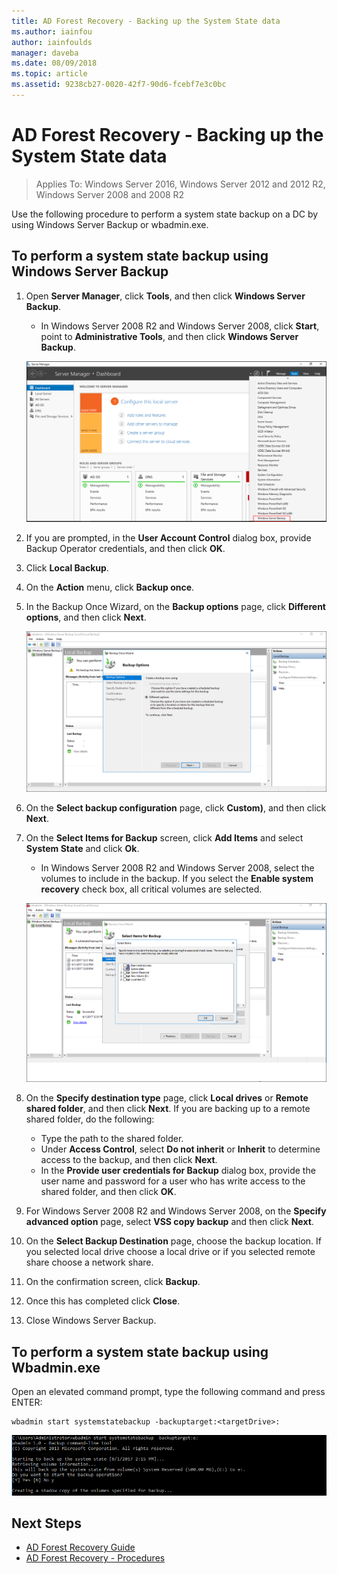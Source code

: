 ```yaml
---
title: AD Forest Recovery - Backing up the System State data
ms.author: iainfou
author: iainfoulds
manager: daveba
ms.date: 08/09/2018
ms.topic: article
ms.assetid: 9238cb27-0020-42f7-90d6-fcebf7e3c0bc
---
```


# AD Forest Recovery - Backing up the System State data

>Applies To: Windows Server 2016, Windows Server 2012 and 2012 R2, Windows Server 2008 and 2008 R2

Use the following procedure to perform a system state backup on a DC by using Windows Server Backup or wbadmin.exe.

## To perform a system state backup using Windows Server Backup

1. Open **Server Manager**, click **Tools**, and then click **Windows Server Backup**.
   - In Windows Server 2008 R2 and Windows Server 2008, click **Start**, point to **Administrative Tools**, and then click **Windows Server Backup**.

   ![Install Backup](media/AD-Forest-Recovery-Backing-up-a-Full-Server/fullbackup1.png)

2. If you are prompted, in the **User Account Control** dialog box, provide Backup Operator credentials, and then click **OK**.
3. Click **Local Backup**.
4. On the **Action** menu, click **Backup once**.
5. In the Backup Once Wizard, on the **Backup options** page, click **Different options**, and then click **Next**.

   ![Install Backup](media/AD-Forest-Recovery-Backing-up-a-Full-Server/fullbackup3.png)

6. On the **Select backup configuration** page, click **Custom)**, and then click **Next**.
7. On the **Select Items for Backup** screen, click **Add Items** and select **System State** and click **Ok**.
   - In Windows Server 2008 R2 and Windows Server 2008, select the volumes to include in the backup. If you select the **Enable system recovery** check box, all critical volumes are selected.

   ![Install Backup](media/AD-Forest-Recovery-Backing-up-System-State/systemstatebackup.png)

8. On the **Specify destination type** page, click **Local drives** or **Remote shared folder**, and then click **Next**.  If you are backing up to a remote shared folder, do the following:
   - Type the path to the shared folder.
   - Under **Access Control**, select **Do not inherit** or **Inherit** to determine access to the backup, and then click **Next**.
   - In the **Provide user credentials for Backup** dialog box, provide the user name and password for a user who has write access to the shared folder, and then click **OK**.

9. For Windows Server 2008 R2 and Windows Server 2008, on the **Specify advanced option** page, select **VSS copy backup** and then click **Next**.
10. On the **Select Backup Destination** page, choose the backup location.  If you selected local drive choose a local drive or if you selected remote share choose a network share.
11. On the confirmation screen, click **Backup**.
12. Once this has completed click **Close**.
13. Close Windows Server Backup.

## To perform a system state backup using Wbadmin.exe

Open an elevated command prompt, type the following command and press ENTER:

   ```
   wbadmin start systemstatebackup -backuptarget:<targetDrive>:
   ```

   ![Install Backup](media/AD-Forest-Recovery-Backing-up-System-State/systemstatebackup2.png)

## Next Steps

- [AD Forest Recovery Guide](AD-Forest-Recovery-Guide.md)
- [AD Forest Recovery - Procedures](AD-Forest-Recovery-Procedures.md)
